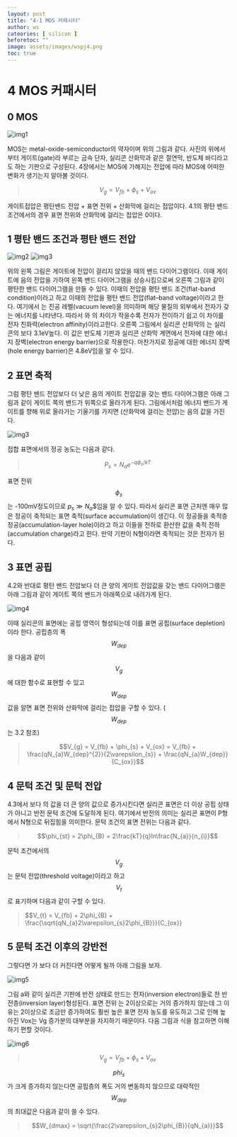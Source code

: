 ```yaml
---
layout: post
title: "4-1 MOS 커패시터"
author: ws
cateories: [ silicon ]
beforetoc: ""
image: assets/images/wspj4.png
toc: true
---
```


# 4 MOS 커패시터

## 0 MOS

![img1](/images/ws_4/1.png)

MOS는 metal-oxide-semiconductor의 약자이며 위의 그림과 같다. 사진의 위에서부터 게이트(gate)라 부르는 금속 단자, 실리콘 산화막과 같은 절연막, 반도체 바디라고도 하는 기판으로 구성된다. 4장에서는 MOS에 가해지는 전압에 따라 MOS에 어떠한 변화가 생기는지 알아볼 것이다.

> $$V_{g} = V_{fb} + \phi_{s} + V_{ox}$$

게이트접압은 평탄밴드 전압 + 표면 전위 + 산화막에 걸리는 접압이다. 
4.1의 평탄 밴드 조건에서의 경우 표면 전위와 산화막에 걸리는 접압은 0이다.

## 1 평탄 밴드 조건과 평탄 밴드 전압

![img2](/images/ws_4/3.png)
![img3](/images/ws_4/4.png)

위의 왼쪽 그림은 게이트에 전압이 걸리지 않았을 때의 밴드 다이어그램이다. 이때 게이트에 음의 전압을 가하여 왼쪽 밴드 다이어그램을 상승시킴으로써 오른쪽 그림과 같이 평탄한 밴드 다이어그램을 만들 수 있다. 이때의 전압을 평탄 밴드 조건(flat-band condition)이라고 하고 이때의 전압을 평탄 밴드 전압(flat–band voltage)이라고 한다. 여기에서 는 진공 레벨(vacuum level)을 의미하며 해당 물질의 외부에서 전자가 갖는 에너지를 나타낸다. 따라서 와 의 차이가 작을수록 전자가 전이하기 쉽고 이 차이를 전자 친화력(electron affinity)이라고한다. 오른쪽 그림에서 실리콘 산화막의 는 실리콘의 보다 3.1eV높다. 이 값은 반도체 기판과 실리콘 산화막 계면에서 전자에 대한 에너지 장벽(electron energy barrier)으로 작용한다. 마찬가지로 정공에 대한 에너지 장벽(hole energy barrier)은 4.8eV임을 알 수 있다.

## 2 표면 축적
그럼 평탄 밴드 전압보다 더 낮은 음의 게이트 전압값을 갖는 밴드 다이어그램은 아래 그림과 같이 게이트 쪽의 밴드가 위쪽으로 올라가게 된다. 그림에서처럼 에너지 밴드가 게이트를 향해 위로 올라가는 기울기를 가지면 (산화막에 걸리는 전압)는 음의 값을 가진다.

![img3](/images/ws_4/4.png)

접합 표면에서의 정공 농도는 다음과 같다.

> $$P_{s} = N_{a}e^{-q\phi_{s}/kT}$$

표면 전위 $$\phi_{s}$$는 -100mV정도이므로 $p_{s} \gg N_{a}$$임을 알 수 있다. 따라서 실리콘 표면 근처엔 매우 많은 정공이 축적되는 표면 축적(surface accumulation)이 생긴다. 이 정공들을 축적층 정공(accumulation-layer hole)이라고 하고 이들을 전하로 환산한 값을 축적 전하(accumulation charge)라고 한다. 만약 기판이 N형이라면 축적되는 것은 전자가 된다.


## 3 표면 공핍
4.2와 반대로 평탄 밴드 전압보다 더 큰 양의 게이트 전압값을 갖는 밴드 다이어그램은 아래 그림과 같이 게이트 쪽의 밴드가 아래쪽으로 내려가게 된다. 

![img4](/images/ws_4/7.png)

이때 실리콘의 표면에는 공핍 영역이 형성되는데 이를 표면 공핍(surface depletion)이라 한다. 공핍층의 폭 $$W_{dep}$$을 다음과 같이 $$V_{g}$$에 대한 함수로 표현할 수 있고 $$W_{dep}$$값을 알면 표면 전위와 산화막에 걸리는 접압을 구할 수 있다. ($$W_{dep}$$는 3.2 참조)

> $$V_{g} = V_{fb} + \phi_{s} + V_{ox} = V_{fb} + \frac{qN_{a}W_{dep}^{2}}{2\varepsilon_{s}} + \frac{qN_{a}W_{dep}}{C_{ox}}$$


## 4 문턱 조건 및 문턱 전압
 4.3에서 보다 의 값을 더 큰 양의 값으로 증가시킨다면 실리콘 표면은 더 이상 공핍 상태가 아니고 반전 문턱 조건에 도달하게 된다. 여기에서 반전의 의미는 실리콘 표면이 P형에서 N형으로 뒤집힘을 의미한다. 문턱 조건의 표면 전위는 다음과 같다.

> $$\phi_{st} = 2\phi_{B} = 2\frac{kT}{q}ln\frac{N_{a}}{n_{i}}$$

문턱 조건에서의 $$V_{g}$$는 문턱 전압(threshold voltage)이라고 하고 $$V_{t}$$로 표기하며 다음과 같이 구할 수 있다.

> $$V_{t} = V_{fb} + 2\phi_{B} + \frac{\sqrt{qN_{a}2\varepsilon_{s}2\phi_{B}}}{C_{ox}}

## 5 문턱 조건 이후의 강반전
 그렇다면 가 보다 더 커진다면 어떻게 될까 아래 그림을 보자.

![img5](/images/ws_4/11.png)

그림 a와 같이 실리콘 기판에 반전 상태로 만드는 전자(inversion electron)들로 찬 반전층(inversion layer)형성된다. 표면 전위 는 2이상으로는 거의 증가하지 않는데 그 이유는 2이상으로 조금만 증가하여도 훨씬 높은 표면 전자 농도를 유도하고 그로 인해 높아진 Vox는 Vg 증가분의 대부분을 차지하기 때문이다. 다음 그림과 식을 참고하면 이해하기 편할 것이다.

![img6](/images/ws_4/12.png)

> $$V_{g} = V_{fb} + \phi_{s} +V_{ox}$$

$$phi_{s}$$가 크게 증가하지 않는다면 공핍층의 폭도 거의 변동하지 않으므로 대략적인 $$W_{dep}$$의 최대값은 다음과 같이 쓸 수 있다.

> $$W_{dmax} = \sqrt{\frac{2\varepsilon_{s}2\phi_{B}}{qN_{a}}}$$




